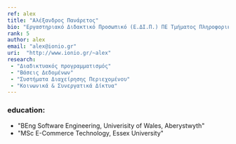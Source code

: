 ```yaml
---
ref: alex
title: "Αλέξανδρος Πανάρετος"
bio: "Εργαστηριακό Διδακτικό Προσωπικό (Ε.ΔΙ.Π.) ΠΕ Τμήματος Πληροφορικής"
rank: 5
author: alex
email: "alex@ionio.gr"
uri:  "http://www.ionio.gr/~alex"
research:
 - "Διαδικτυακός προγραμματισμός"
 - "Βάσεις Δεδομένων"
 - "Συστήματα Διαχείρησης Περιεχομένου"
 - "Κοινωνικά & Συνεργατικά Δίκτυα"
---
```


### education:
  - "BEng Software Engineering, Univerisity of Wales, Aberystwyth"
  - "MSc E-Commerce Technology, Essex University"
